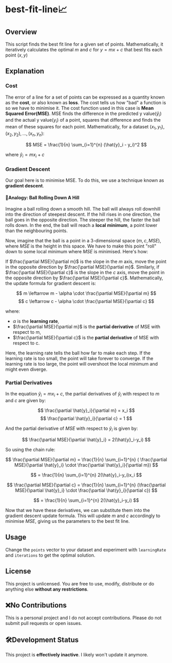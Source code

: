# best-fit-line📈

## Overview
This script finds the best fit line for a given set of points.
Mathematically, it iteratively calculates the optimal $m$ and $c$ for $y=mx+c$ that best fits each point $(x,y)$

## Explanation

### Cost
The error of a line for a set of points can be expressed as a quantity known as the **cost**, or also known as **loss**.
The cost tells us how "bad" a function is so we have to minimise it.
The cost function used in this case is **Mean Squared Error(MSE)**. 
MSE finds the difference in the predicted y value($\hat{y}_i$) and the actual y value($y_i$) of a point, squares that difference and finds the mean of these squares for each point.
Mathematically, for a dataset $(x_1,y_1),(x_2,y_2),...,(x_n,y_n)$:

$$ MSE = \frac{1}{n} \sum_{i=1}^{n} (\hat{y}_i - y_i)^2 $$

where $\hat{y}_i = mx_i + c$

### Gradient Descent
Our goal here is to minimise MSE. To do this, we use a technique known as **gradient descent**.
#### 🧠Analogy: Ball Rolling Down A Hill
Imagine a ball rolling down a smooth hill.
The ball will always roll downhill into the direction of steepest descent.
If the hill rises in one direction, the ball goes in the opposite direction.
The steeper the hill, the faster the ball rolls down.
In the end, the ball will reach a **local minimum**, a point lower than the neighbouring points.

Now, imagine that the ball is a point in a 3-dimensional space $(m,c,MSE)$, where $MSE$ is the height in this space.
We have to make this point "roll" down to some local minimum where $MSE$ is minimised.
Here's how:

If $\frac{\partial MSE}{\partial m}$ is the slope in the $m$ axis, move the point in the opposite direction by $\frac{\partial MSE}{\partial m}$.
Similarly, if $\frac{\partial MSE}{\partial c}$ is the slope in the $c$ axis, move the point in the opposite direction by $\frac{\partial MSE}{\partial c}$.
Mathematically, the update formula for gradient descent is:

$$ m \leftarrow m - \alpha \cdot \frac{\partial MSE}{\partial m} $$
$$ c \leftarrow c - \alpha \cdot \frac{\partial MSE}{\partial c} $$

where:
- $\alpha$ is the **learning rate**,
- $\frac{\partial MSE}{\partial m}$ is the **partial derivative** of MSE with respect to m,
- $\frac{\partial MSE}{\partial c}$ is the **partial derivative** of MSE with respect to c.

Here, the learning rate tells the ball how far to make each step.
If the learning rate is too small, the point will take forever to converge.
If the learning rate is too large, the point will overshoot the local minimum and might even diverge.

### Partial Derivatives
In the equation $\hat{y}_i = mx_i+c$, the partial derivatives of $\hat{y}_i$ with respect to $m$ and $c$ are given by:

$$ \frac{\partial \hat{y}_i}{\partial m} = x_i $$
$$ \frac{\partial \hat{y}_i}{\partial c} = 1 $$

And the partial derivative of $MSE$ with respect to $\hat{y}_i$ is given by:

$$ \frac{\partial MSE}{\partial \hat{y}_i} = 2(\hat{y}_i-y_i) $$

So using the chain rule:

$$ \frac{\partial MSE}{\partial m} = \frac{1}{n} \sum_{i=1}^{n} ( \frac{\partial MSE}{\partial \hat{y}_i} \cdot \frac{\partial \hat{y}_i}{\partial m}) $$

$$ = \frac{1}{n} \sum_{i=1}^{n} 2(\hat{y}_i-y_i)x_i $$

$$ \frac{\partial MSE}{\partial c} = \frac{1}{n} \sum_{i=1}^{n} (\frac{\partial MSE}{\partial \hat{y}_i} \cdot \frac{\partial \hat{y}_i}{\partial c}) $$

$$ = \frac{1}{n} \sum_{i=1}^{n} 2(\hat{y}_i-y_i) $$

Now that we have these derivatives, we can substitute them into the gradient descent update formula.
This will update $m$ and $c$ accordingly to minimise $MSE$, giving us the parameters to the best fit line.

## Usage
Change the `points` vector to your dataset and experiment with `learningRate` and `iterations` to get the optimal solution.

## License
This project is unlicensed.
You are free to use, modify, distribute or do anything else **without any restrictions**.

## ❌No Contributions
This is a personal project and I do not accept contributions.
Please do not submit pull requests or open issues.

## 🛠️Development Status
This project is **effectively inactive**.
I likely won't update it anymore.
